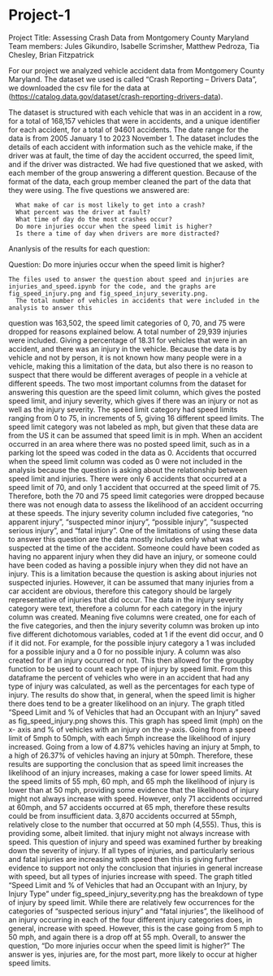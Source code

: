 # Project-1
Project Title: Assessing Crash Data from Montgomery County Maryland
Team members: Jules Gikundiro, Isabelle Scrimsher, Matthew Pedroza, Tia Chesley, Brian Fitzpatrick

For our project we analyzed vehicle accident data from Montgomery County Maryland. The dataset we used 
is called “Crash Reporting – Drivers Data”, we downloaded the csv file for the data at 
(https://catalog.data.gov/dataset/crash-reporting-drivers-data).

The dataset is structured with each vehicle that was in an accident in a row, for a total of 168,157 
vehicles that were in accidents, and a unique identifier for each accident, for a total of 94601 
accidents. The date range for the data is from 2005 January 1 to 2023 November 1. The dataset includes 
the details of each accident with information such as the vehicle make, if the driver was at fault, 
the time of day the accident occurred, the speed limit, and if the driver was distracted. We had five 
questioned that we asked, with each member of the group answering a different question. Because of the 
format of the data, each group member cleaned the part of the data that they were using. The five 
questions we answered are:

      What make of car is most likely to get into a crash?
      What percent was the driver at fault?
      What time of day do the most crashes occur?
      Do more injuries occur when the speed limit is higher?
      Is there a time of day when drivers are more distracted?

Ananlysis of the results for each question:

Question: Do more injuries occur when the speed limit is higher?

	The files used to answer the question about speed and injuries are injuries_and_speed.ipynb for the code, and the graphs are fig_speed_injury.png and fig_speed_injury_severity.png.
      The total number of vehicles in accidents that were included in the analysis to answer this 
question was 163,502, the speed limit categories of 0, 70, and 75 were dropped for reasons explained 
below. A total number of 29,939 injuries were included. Giving a percentage of 18.31 for vehicles that 
were in an accident, and there was an injury in the vehicle. Because the data is by vehicle and not by 
person, it is not known how many people were in a vehicle, making this a limitation of the data, but 
also there is no reason to suspect that there would be different averages of people in a vehicle at 
different speeds. The two most important columns from the dataset for answering this question are the 
speed limit column, which gives the posted speed limit, and injury severity, which gives if there was 
an injury or not as well as the injury severity. 
      The speed limit category had speed limits ranging from 0 to 75, in increments of 5, giving 16 
different speed limits. The speed limit category was not labeled as mph, but given that these data are 
from the US it can be assumed that speed limit is in mph. When an accident occurred in an area where 
there was no posted speed limit, such as in a parking lot the speed was coded in the data as 0. 
Accidents that occurred when the speed limit column was coded as 0 were not included in the analysis 
because the question is asking about the relationship between speed limit and injuries. There were 
only 6 accidents that occurred at a speed limit of 70, and only 1 accident that occurred at the speed 
limit of 75. Therefore, both the 70 and 75 speed limit categories were dropped because there was not 
enough data to assess the likelihood of an accident occurring at these speeds.
      The injury severity column included five categories, “no apparent injury”, “suspected minor 
injury”, “possible injury”, “suspected serious injury”, and “fatal injury”. One of the limitations of 
using these data to answer this question are the data mostly includes only what was suspected at the 
time of the accident. Someone could have been coded as having no apparent injury when they did have an 
injury, or someone could have been coded as having a possible injury when they did not have an injury. 
This is a limitation because the question is asking about injuries not suspected injuries. However, it 
can be assumed that many injuries from a car accident are obvious, therefore this category should be 
largely representative of injuries that did occur. The data in the injury severity category were text, 
therefore a column for each category in the injury column was created. Meaning five columns were 
created, one for each of the five categories, and then the injury severity column was broken up into 
five different dichotomous variables, coded at 1 if the event did occur, and 0 if it did not. For 
example, for the possible injury category a 1 was included for a possible injury and a 0 for no 
possible injury. A column was also created for if an injury occurred or not. This then allowed for the 
groupby function to be used to count each type of injury by speed limit. From this dataframe the 
percent of vehicles who were in an accident that had any type of injury was calculated, as well as the 
percentages for each type of injury.
      The results do show that, in general, when the speed limit is higher there does tend to be a 
greater likelihood on an injury. The graph titled “Speed Limit and % of Vehicles that had an Occupant 
with an Injury” saved as fig_speed_injury.png shows this. This graph has speed limit (mph) on the x-
axis and % of vehicles with an injury on the y-axis. Going from a speed limit of 5mph to 50mph, with 
each 5mph increase the likelihood of injury increased. Going from a low of 4.87% vehicles having an 
injury at 5mph, to a high of 26.37% of vehicles having an injury at 50mph. Therefore, these results 
are supporting the conclusion that as speed limit increases the likelihood of an injury increases, 
making a case for lower speed limits. At the speed limits of 55 mph, 60 mph, and 65 mph the likelihood 
of injury is lower than at 50 mph, providing some evidence that the likelihood of injury might not 
always increase with speed. However, only 71 accidents occurred at 60mph, and 57 accidents occurred at 
65 mph, therefore these results could be from insufficient data. 3,870 accidents occurred at 55mph, 
relatively close to the number that occurred at 50 mph (4,555). Thus, this is providing some, albeit 
limited. that injury might not always increase with speed.
      This question of injury and speed was examined further by breaking down the severity of injury. 
If all types of injuries, and particularly serious and fatal injuries are increasing with speed then 
this is giving further evidence to support not only the conclusion that injuries in general increase 
with speed, but all types of injuries increase with speed. The graph titled “Speed Limit and % of 
Vehicles that had an Occupant with an Injury, by Injury Type” under fig_speed_injury_severity.png has 
the breakdown of type of injury by speed limit. While there are relatively few occurrences for the 
categories of “suspected serious injury” and “fatal injuries”, the likelihood of an injury occurring 
in each of the four different injury categories does, in general, increase with speed. However, this 
is the case going from 5 mph to 50 mph, and again there is a drop off at 55 mph.
      Overall, to answer the question, “Do more injuries occur when the speed limit is higher?” The 
answer is yes, injuries are, for the most part, more likely to occur at higher speed limits.



